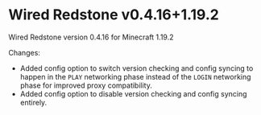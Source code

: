 # Wired Redstone v0.4.16+1.19.2

Wired Redstone version 0.4.16 for Minecraft 1.19.2

Changes:

* Added config option to switch version checking and config syncing to happen in the `PLAY` networking phase instead of
  the `LOGIN` networking phase for improved proxy compatibility.
* Added config option to disable version checking and config syncing entirely.
